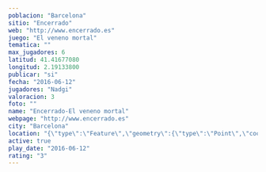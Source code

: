 ```yaml
---
poblacion: "Barcelona"
sitio: "Encerrado"
web: "http://www.encerrado.es"
juego: "El veneno mortal"
tematica: ""
max_jugadores: 6
latitud: 41.41677080
longitud: 2.19133800
publicar: "si"
fecha: "2016-06-12"
jugadores: "Nadgi"
valoracion: 3
foto: ""
name: "Encerrado-El veneno mortal"
webpage: "http://www.encerrado.es"
city: "Barcelona"
location: "{\"type\":\"Feature\",\"geometry\":{\"type\":\"Point\",\"coordinates\":[2.191338,41.4167708]}}"
active: true
play_date: "2016-06-12"
rating: "3"
---
```


